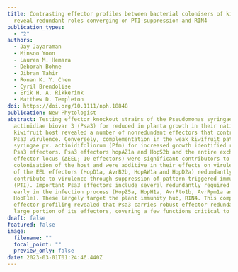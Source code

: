 ```yaml
---
title: Contrasting effector profiles between bacterial colonisers of kiwifruit
  reveal redundant roles converging on PTI-suppression and RIN4
publication_types:
  - "2"
authors:
  - Jay Jayaraman
  - Minsoo Yoon
  - Lauren M. Hemara
  - Deborah Bohne
  - Jibran Tahir
  - Ronan K. Y. Chen
  - Cyril Brendolise
  - Erik H. A. Rikkerink
  - Matthew D. Templeton
doi: https://doi.org/10.1111/nph.18848
publication: New Phytologist
abstract: Testing effector knockout strains of the Pseudomonas syringae pv.
  actinidiae biovar 3 (Psa3) for reduced in planta growth in their native
  kiwifruit host revealed a number of nonredundant effectors that contribute to
  Psa3 virulence. Conversely, complementation in the weak kiwifruit pathogen P.
  syringae pv. actinidifoliorum (Pfm) for increased growth identified redundant
  Psa3 effectors. Psa3 effectors hopAZ1a and HopS2b and the entire exchangeable
  effector locus (ΔEEL; 10 effectors) were significant contributors to bacterial
  colonisation of the host and were additive in their effects on virulence. Four
  of the EEL effectors (HopD1a, AvrB2b, HopAW1a and HopD2a) redundantly
  contribute to virulence through suppression of pattern-triggered immunity
  (PTI). Important Psa3 effectors include several redundantly required effectors
  early in the infection process (HopZ5a, HopH1a, AvrPto1b, AvrRpm1a and
  HopF1e). These largely target the plant immunity hub, RIN4. This comprehensive
  effector profiling revealed that Psa3 carries robust effector redundancy for a
  large portion of its effectors, covering a few functions critical to disease.
draft: false
featured: false
image:
  filename: ""
  focal_point: ""
  preview_only: false
date: 2023-03-01T01:24:46.440Z
---
```

